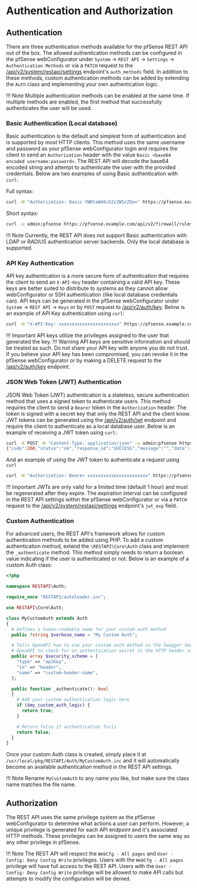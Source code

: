 # Authentication and Authorization

## Authentication

There are three authentication methods available for the pfSense REST API out of the box. The allowed authentication methods
can be configured in the pfSense webConfigurator under `System` -> `REST API` -> `Settings` -> `Authentication Methods`
or via a `PATCH` request to the [/api/v2/system/restapi/settings](https://pfrest.org/api-docs/#/SYSTEM/RESTAPI%5CEndpoints%5CSystemRESTAPISettingsEndpoint-patch) 
endpoint's `auth_methods` field. In addition to these methods, custom authentication methods can be added by extending 
the `Auth` class and implementing your own authentication logic.

!!! Note
    Multiple authentication methods can be enabled at the same time. If multiple methods are
    enabled, the first method that successfully authenticates the user will be used.

### Basic Authentication (Local database)

Basic authentication is the default and simplest form of authentication and is supported by most HTTP clients. This
method uses the same username and password as your pfSense webConfigurator login and requires the client to send an
`Authorization` header with the value `Basic <base64 encoded username:password>`. The REST API will decode the base64
encoded string and attempt to authenticate the user with the provided credentials. Below are two examples of using
Basic authentication with `curl`:

Full syntax:

```bash
curl -H "Authorization: Basic YWRtaW46cGZzZW5zZQo=" https://pfsense.example.com/api/v2/firewall/rules
```

Short syntax:

```bash
curl -u admin:pfsense https://pfsense.example.com/api/v2/firewall/rules
```

!!! Note
    Currently, the REST API does not support Basic authentication with LDAP or RADIUS authentication server backends.
    Only the local database is supported.

### API Key Authentication

API key authentication is a more secure form of authentication that requires the client to send an `X-API-Key` header
containing a valid API key. These keys are better suited to distribute to systems as they cannot allow webConfigurator
or SSH authentication (like local database credentials can). API keys can be generated in the pfSense webConfigurator
under `System` -> `REST API` -> `Keys` or by `POST` request to [/api/v2/auth/key](https://pfrest.org/api-docs/#/AUTH/RESTAPI%5CEndpoints%5CAuthKeyEndpoint-post). 
Below is an example of API Key authentication using `curl`:

```bash
curl -H "X-API-Key: xxxxxxxxxxxxxxxxxxxxxxx" https://pfsense.example.com/api/v2/firewall/rules
```

!!! Important
    API keys utilize the privileges assigned to the user that generated the key.
!!! Warning
    API keys are sensitive information and should be treated as such. Do not share your API key with anyone you do not
    trust. If you believe your API key has been compromised, you can revoke it in the pfSense webConfigurator or by
    making a DELETE request to the [/api/v2/auth/key](https://pfrest.org/api-docs/#/AUTH/RESTAPI%5CEndpoints%5CAuthKeyEndpoint-delete) endpoint.

### JSON Web Token (JWT) Authentication

JSON Web Token (JWT) authentication is a stateless, secure authentication method that uses a signed token to authenticate
users. This method requires the client to send a `Bearer` token in the `Authorization` header. The token is signed with
a secret key that only the REST API and the client know. JWT tokens can be generated using the 
[/api/v2/auth/jwt](https://pfrest.org/api-docs/#/AUTH/RESTAPI%5CEndpoints%5CAuthJWTEndpoint-post) endpoint
and require the client to authenticate as a local database user. Below is an example of receiving a JWT token using
`curl`:

```bash
curl -X POST -H "Content-Type: application/json" -u admin:pfsense https://pfsense.example.com/api/v2/auth/jwt
{"code":200,"status":"ok","response_id":"SUCCESS","message":"","data":{"token":"xxxxxxxxxxxxxxxxxxx"}}
```

And an example of using the JWT token to authenticate a request using `curl`

```bash
curl -H "Authorization: Bearer xxxxxxxxxxxxxxxxxxxxxxx" https://pfsense.example.com/api/v2/firewall/rules
```

!!! Important
    JWTs are only valid for a limited time (default 1 hour) and must be regenerated after they expire. The expiration
    interval can be configured in the REST API settings within the pfSense webConfigurator or via a `PATCH` request to
    the [/api/v2/system/restapi/settings](https://pfrest.org/api-docs/#/SYSTEM/RESTAPI%5CEndpoints%5CSystemRESTAPISettingsEndpoint-patch)
    endpoint's `jwt_exp` field.

### Custom Authentication

For advanced users, the REST API's framework allows for custom authentication methods to be added using PHP. To add a custom
authentication method, extend the `\RESTAPI\Core\Auth` class and implement the `_authenticate` method. This method simply
needs to return a boolean value indicating if the user is authenticated or not. Below is an example of a custom Auth class:

```php
<?php

namespace RESTAPI\Auth;

require_once "RESTAPI/autoloader.inc";

use RESTAPI\Core\Auth;

class MyCustomAuth extends Auth
{
  # Defines a human-readable name for your custom auth method
  public ?string $verbose_name = "My Custom Auth";

  # Tells OpenAPI how to use your custom auth method in the Swagger documentation. In this example, we are telling
  # OpenAPI to check for an authentication secret in the HTTP header named 'custom-header-name'
  public array $security_scheme = [
    "type" => "apiKey",
    "in" => "header",
    "name" => "custom-header-name",
  ];

  public function _authenticate(): bool
  {
    # Add your custom authentication logic here
    if ($my_custom_auth_logic) {
      return true;
    }

    # Return false if authentication fails
    return false;
  }
}
```

Once your custom Auth class is created, simply place it at `/usr/local/pkg/RESTAPI/Auth/MyCustomAuth.inc` and it will
automatically become an available authentication method in the REST API settings.

!!! Note
    Rename `MyCustomAuth` to any name you like, but make sure the class name matches the file name.

## Authorization

The REST API uses the same privilege system as the pfSense webConfigurator to determine what actions a user can perform.
However, a unique privilege is generated for each API endpoint and it's associated HTTP methods. These privileges can
be assigned to users the same way as any other privilege in pfSense.

!!! Note
    The REST API will respect the `WebCfg - All pages` and `User - Config: Deny Config Write` privileges. Users with
    the `WebCfg - All pages` privilege will have full access to the REST API. Users with the `User - Config: Deny
    Config Write` privilege will be allowed to make API calls but attempts to modify the configuration will be denied.
